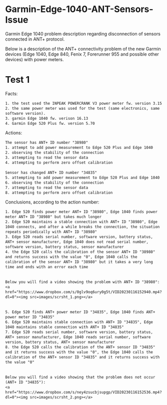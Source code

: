 
# Garmin-Edge-1040-ANT-Sensors-Issue

Garmin Edge 1040 problem description regarding disconnection of sensors connected in ANT+ protocol.

Below is a description of the ANT+ connectivity problem of the new Garmin devices (Edge 1040, Edge 840, Fenix 7, Forerunner 955 and possible other devices) with power meters.

# Test 1

Facts:
    
    1. the test used the INPEAK POWERCRANK V3 power meter fw. version 3.15
    2. the same power meter was used for the test (same electronics, same software version). 
    3. garmin Edge 1040 fw. verison 16.13
    4. Garmin Edge 520 Plus fw. version 5.70

Actions:

    The sensor has ANT+ ID number "38980"
    1. attempt to add power measurement to Edge 520 Plus and Edge 1040 
    2. observing the stability of the connection 
    3. attempting to read the sensor data
    4. attempting to perform zero offset calibration
    
    Sensor has changed ANT+ ID number "34835"
    5. attempting to add power measurement to Edge 520 Plus and Edge 1040 
    6. observing the stability of the connection 
    7. attempting to read the sensor data
    8. attempting to perform zero offset calibration

Conclusions, according to the action number:
    
    1. Edge 520 finds power meter ANT+ ID "38980", Edge 1040 finds power meter ANT+ ID "38980" but takes much longer 
    2. Edge 520 maintains a stable connection with ANT+ ID "38980", Edge 1040 connects, and after a while breaks the connection, the situation repeats periodically with ANT+ ID "38980"
    3. Edge 520 reads serial number, software version, battery status, ANT+ sensor manufacturer, Edge 1040 does not read serial number, software version, battery status, sensor manufacturer 
    4. the Edge 520 calls the calibration of the sensor ANT+ ID "38980" and returns success with the value "0", Edge 1040 calls the calibration of the sensor ANT+ ID "38980" but it takes a very long time and ends with an error each time 


    Below you will find a video showing the problem with ANT+ ID "38980":
    <a href="https://www.dropbox.com/s/0glv9oq6ury0g5t/VID20230116152940.mp4?dl=0"><img src=images/scrsht_1.png></a>
    

    5. Edge 520 finds ANT+ power meter ID "34835", Edge 1040 finds ANT+ power meter ID "34835"
    6. Edge 520 maintains stable connection with ANT+ ID "34835", Edge 1040 maintains stable connection with ANT+ ID "34835"
    7. Edge 520 reads serial number, software version, battery status, ANT+ sensor manufacturer, Edge 1040 reads serial number, software version, battery status, ANT+ sensor manufacturer
    8. the Edge 520 calls the calibration of the ANT+ sensor ID "34835" and it returns success with the value "0", the Edge 1040 calls the calibration of the ANT+ sensor ID "34835" and it returns success with the value "0"

    
    Below you will find a video showing that the problem does not occur (ANT+ ID "34835"):
    <a href="https://www.dropbox.com/s/ney4zsucbjsupgp/VID20230116152536.mp4?dl=0"><img src=images/scrsht_2.png></a>

